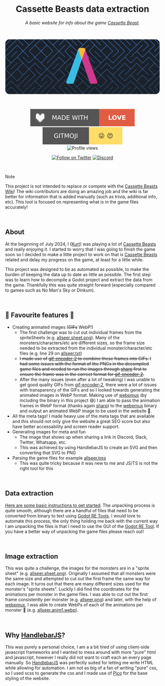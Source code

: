 <div align="center">
  
  # Cassette Beasts data extraction
  _A basic website for info about the game [Cassette Beast][cassetteBeastWebsite]._
  
  <br />  
  
  ![header](https://github.com/AssistantApps/.github/blob/main/img/animatedBanner.svg?raw=true) 
  
  <br />
  
  ![madeWithLove](https://github.com/AssistantApps/.github/blob/main/badges/made-with-love.svg)
  ![gitmoji](https://github.com/AssistantApps/.github/blob/main/badges/gitmoji.svg?raw=true)<br />
  ![Profile views](https://komarev.com/ghpvc/?username=AssistantApps&color=green&style=for-the-badge)

[![Follow on Twitter](https://img.shields.io/badge/follow-%40AssistantApps-1d9bf0?logo=twitter&style=for-the-badge)][assistantAppsTwitter]
[![Discord](https://img.shields.io/discord/625007826913198080?style=for-the-badge)][discord]

  <br /> 
</div>

> [!NOTE]  
> This project is not intended to replace or compete with the [Cassette Beasts Wiki][cassetteBeastWiki]! The wiki contributors are doing an amazing job and the wiki is far better for information that is added manually (such as trivia, additional info, etc). This tool is focused on representing what is in the game files accurately!

<br />

## About

At the beginning of July 2024, I ([Kurt][khaozTopsyGithub]) was playing a lot of [Cassette Beasts][cassetteBeastWebsite] and really enjoying it. I started to worry that I was going to finish the game soon so I decided to make a little project to work on that is [Cassette Beasts][cassetteBeastWebsite] related and delay my progress on the game, at least for a little while.

This project was designed to be as automated as possible, to make the burden of keeping the data up to date as little as possible. The first step was to learn how to decompile a Godot project and extract the data from the game. Thankfully this was quite straight forward (especially compared to games such as No Man's Sky or Dinkum).

<br />

## 💖 Favourite features 💖

- Creating animated images (~~GIFs~~ WebP!)
  - The first challenge was to cut out individual frames from the spriteSheets (e.g. [allseer.sheet.png](public\assets\img\generated\sprites\monsters\allseer.sheet.png)). Many of the monsters/characters/etc are different sizes, so the frame size needed to be extracted from the individual monster/character/etc files (e.g. line 29 on [allseer.txt](misc\allseer.txt))
  - ~~I made use of [gif-encoder-2][nmpjsGifEncoder2] to combine these frames into GIFs. I had some issues with the format of the PNGs in the decompiled game files and needed to run the images through [sharp][npmjsSharp] first to ensure the frame was in the correct format for [gif-encoder-2][nmpjsGifEncoder2].~~
  - After the many issues (even after a lot of tweaking) I was unable to get good quality GIFs from [gif-encoder-2][nmpjsGifEncoder2], there were a lot of issues with transparency of the GIFs and so I looked towards generating the animated images in WebP format. Making use of [webpmux][webpmux] (by including the binary in this project 😅) I am able to pass the animation frames in WebP format (thanks again [sharp][npmjsSharp]) to the [webpmux][webpmux] binary and output an animated WebP image to be used in the website 🥳.
- All the meta tags! I made heavy use of the meta tags that are available and this should not only give the website a great SEO score but also have better accessability and screen reader support.
- Generating images for meta and fun
  - The image that shows up when sharing a link in Discord, Slack, Twitter, Whatsapp, etc.
  - This was achieved by using HandlebarJS to create an SVG and then converting that SVG to PNG
- Parsing the game files for example [allseer.tres](misc\allseer.tres)
  - This was quite tricky because it was new to me and JS/TS is not the right tool for this

<br />

## Data extraction

[Here are some basic instructions to get started](misc\extractGameFile.md). The unpacking process is quite smooth, although there are a handful of files that need to be converted from binary to text using [Godot RE Tools](https://github.com/bruvzg/gdsdecomp/releases). I would love to automate this process, the only thing holding me back with the current way I am unpacking the files is that I need to use the GUI of the [Godot RE Tool](https://github.com/bruvzg/gdsdecomp/releases). If you have a better way of unpacking the game files please reach out!

<br />

## Image extraction

This was quite a challenge, the images for the monsters are in a "sprite sheet" (e.g. [allseer.sheet.png](./public/assets/img/generated/sprites/monsters/allseer.sheet.png)). Originally I assumed that all monsters were the same size and attempted to cut out the first frame the same way for each image. It turns out that there are many different sizes used for the monster's "sprite sheets". Luckily I did find the coordinates for the animations per monster in the game files. I was able to cut out the first frame consistently per monster (e.g. [allseer.png](./public/assets/img/generated/sprites/monsters/allseer.png)) and later, with the help of [webpmux][webpmux], I was able to create WebPs of each of the animations per monster 🎉 (e.g. [allseer.anim1.webp](./public/assets/img/generated/sprites/monsters/allseer.anim1.webp)).

<br />

## Why [HandlebarJS][handlebarJS]?

This was purely a personal choice, I am a a bit tired of using client-side javascript frameworks and I wanted to mess around with more "pure" html and javascript, however I really did not want to craft each an every page manually. So [HandlebarJS][handlebarJS] was perfectly suited for letting me write HTML while allowing for automation. I am not as big of a fan of writing "pure" css, so I used scss to generate the css and I made use of [Pico][picoCssWebsite] for the base styling of the website.

<br />
<br />

[cassetteBeastWebsite]: https://www.cassettebeasts.com?ref=AssistantAppsCBGithub
[cassetteBeastWiki]: https://wiki.cassettebeasts.com?ref=AssistantAppsCBGithub
[handlebarJS]: https://handlebarsjs.com?ref=AssistantAppsCBGithub
[webpmux]: https://developers.google.com/speed/webp/docs/webpmux?ref=AssistantAppsCBGithub
[nmpjsGifEncoder2]: https://www.npmjs.com/package/gif-encoder?ref=AssistantAppsCBGithub
[npmjsSharp]: https://www.npmjs.com/package/sharp?ref=AssistantAppsCBGithub
[picoCssWebsite]: https://picocss.com?ref=AssistantAppsCBGithub
[khaozTopsyGithub]: https://github.com/Khaoz-Topsy?ref=AssistantAppsCBGithub
[assistantAppsTwitter]: https://twitter.com/AssistantApps?ref=AssistantAppsCBGithub
[discord]: https://assistantapps.com/discord?ref=AssistantAppsCBGithub
